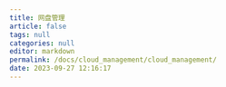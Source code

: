 ```yaml
---
title: 网盘管理
article: false
tags: null
categories: null
editor: markdown
permalink: /docs/cloud_management/cloud_management/
date: 2023-09-27 12:16:17
---
```

